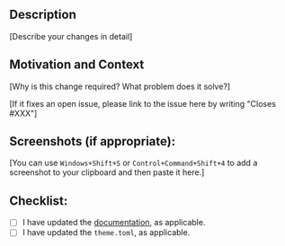 ## Description

[Describe your changes in detail]

## Motivation and Context

[Why is this change required? What problem does it solve?]

[If it fixes an open issue, please link to the issue here by writing "Closes #XXX"]

## Screenshots (if appropriate):

[You can use `Windows+Shift+S` or `Control+Command+Shift+4` to add a screenshot to your clipboard and then paste it here.]

## Checklist:

- [ ] I have updated the [documentation](https://github.com/pacollins/hugo-future-imperfect-slim/wiki), as applicable.
- [ ] I have updated the `theme.toml`, as applicable.
